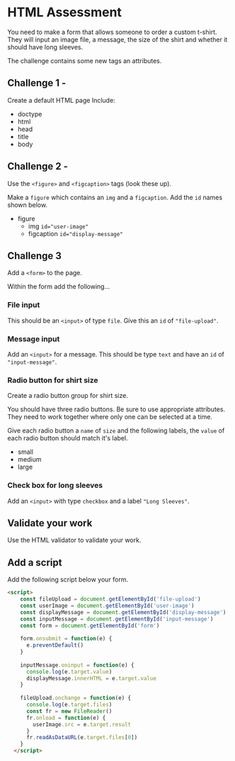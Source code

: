 # HTML Assessment

You need to make a form that allows someone to order a custom t-shirt. They will input an image file, a message, the size of the shirt and whether it should have long sleeves.

The challenge contains some new tags an attributes. 

## Challenge 1 - 

Create a default HTML page Include:

- doctype 
- html
- head
- title
- body 

## Challenge 2 - 

Use the `<figure>` and `<figcaption>` tags (look these up). 

Make a `figure` which contains an `img` and a `figcaption`. Add the `id` names shown below. 

- figure 
  - img `id="user-image"`
  - figcaption `id="display-message"`

## Challenge 3 

Add a `<form>` to the page. 

Within the form add the following...

### File input 

This should be an `<input>` of type `file`. Give this an `id` of `"file-upload"`.

### Message input 

Add an `<input>` for a message. This should be type `text` and have an `id` of `"input-message"`.

### Radio button for shirt size

Create a radio button group for shirt size. 

You should have three radio buttons. Be sure to use appropriate attributes. They need to work together where only one can be selected at a time.

Give each radio button a `name` of `size` and the following labels, the `value` of each radio button should match it's label. 

- small 
- medium
- large

### Check box for long sleeves

Add an `<input>` with type `checkbox` and a label `"Long Sleeves"`.

## Validate your work

Use the HTML validator to validate your work. 

## Add a script

Add the following script below your form. 

```HTML
<script>
    const fileUpload = document.getElementById('file-upload')
    const userImage = document.getElementById('user-image')
    const displayMessage = document.getElementById('display-message')
    const inputMessage = document.getElementById('input-message')
    const form = document.getElementById('form')
  
    form.onsubmit = function(e) {
      e.preventDefault()
    }
  
    inputMessage.oninput = function(e) {
      console.log(e.target.value)
      displayMessage.innerHTML = e.target.value
    }
  
    fileUpload.onchange = function(e) {
      console.log(e.target.files)
      const fr = new FileReader()
      fr.onload = function(e) {
        userImage.src = e.target.result
      }
      fr.readAsDataURL(e.target.files[0])
    }
  </script>
  ```



